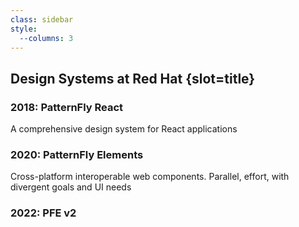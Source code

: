 ```yaml
---
class: sidebar
style:
  --columns: 3
---
```

## Design Systems at Red Hat {slot=title}

<div>

  ### 2018: PatternFly React
  A comprehensive design system for React applications

</div> <div>

  ### 2020: PatternFly Elements
  Cross-platform interoperable web components.
  Parallel, effort, with divergent goals and UI needs

</div> <div>

  ### 2022: PFE v2

</div>

